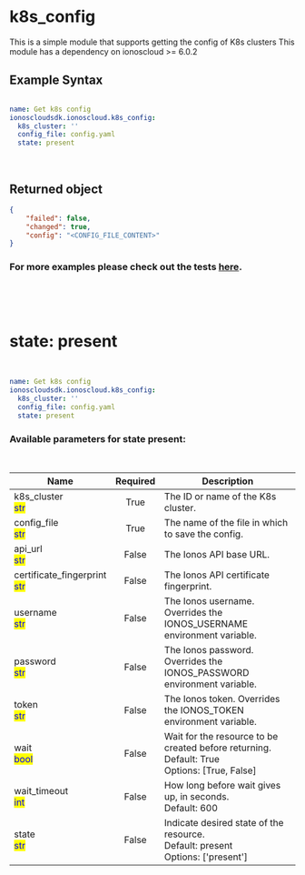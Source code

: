 # k8s_config

This is a simple module that supports getting the config of K8s clusters This module has a dependency on ionoscloud &gt;= 6.0.2

## Example Syntax


```yaml

name: Get k8s config
ionoscloudsdk.ionoscloud.k8s_config:
  k8s_cluster: ''
  config_file: config.yaml
  state: present

```

&nbsp;
&nbsp;
## Returned object
```json
{
    "failed": false,
    "changed": true,
    "config": "<CONFIG_FILE_CONTENT>"
}

```

### For more examples please check out the tests [here](https://github.com/ionos-cloud/module-ansible/tree/master/tests/managed-kubernetes).
&nbsp;

&nbsp;

# state: **present**
```yaml
  

name: Get k8s config
ionoscloudsdk.ionoscloud.k8s_config:
  k8s_cluster: ''
  config_file: config.yaml
  state: present

```
### Available parameters for state **present**:
&nbsp;

<table data-full-width="true">
  <thead>
    <tr>
      <th width="70">Name</th>
      <th width="40" align="center">Required</th>
      <th>Description</th>
    </tr>
  </thead>
  <tbody>
  <tr>
  <td>k8s_cluster<br/><mark style="color:blue;">str</mark></td>
  <td align="center">True</td>
  <td>The ID or name of the K8s cluster.</td>
  </tr>
  <tr>
  <td>config_file<br/><mark style="color:blue;">str</mark></td>
  <td align="center">True</td>
  <td>The name of the file in which to save the config.</td>
  </tr>
  <tr>
  <td>api_url<br/><mark style="color:blue;">str</mark></td>
  <td align="center">False</td>
  <td>The Ionos API base URL.</td>
  </tr>
  <tr>
  <td>certificate_fingerprint<br/><mark style="color:blue;">str</mark></td>
  <td align="center">False</td>
  <td>The Ionos API certificate fingerprint.</td>
  </tr>
  <tr>
  <td>username<br/><mark style="color:blue;">str</mark></td>
  <td align="center">False</td>
  <td>The Ionos username. Overrides the IONOS_USERNAME environment variable.</td>
  </tr>
  <tr>
  <td>password<br/><mark style="color:blue;">str</mark></td>
  <td align="center">False</td>
  <td>The Ionos password. Overrides the IONOS_PASSWORD environment variable.</td>
  </tr>
  <tr>
  <td>token<br/><mark style="color:blue;">str</mark></td>
  <td align="center">False</td>
  <td>The Ionos token. Overrides the IONOS_TOKEN environment variable.</td>
  </tr>
  <tr>
  <td>wait<br/><mark style="color:blue;">bool</mark></td>
  <td align="center">False</td>
  <td>Wait for the resource to be created before returning.<br />Default: True<br />Options: [True, False]</td>
  </tr>
  <tr>
  <td>wait_timeout<br/><mark style="color:blue;">int</mark></td>
  <td align="center">False</td>
  <td>How long before wait gives up, in seconds.<br />Default: 600</td>
  </tr>
  <tr>
  <td>state<br/><mark style="color:blue;">str</mark></td>
  <td align="center">False</td>
  <td>Indicate desired state of the resource.<br />Default: present<br />Options: ['present']</td>
  </tr>
  </tbody>
</table>

&nbsp;

&nbsp;

